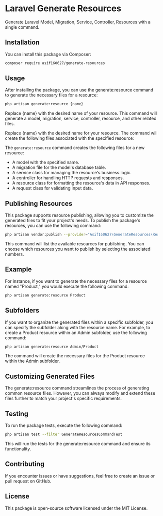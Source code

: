 # Laravel Generate Resources

Generate Laravel Model, Migration, Service, Controller, Resources with a single command.

## Installation

You can install this package via Composer:

```bash
composer require asif160627/generate-resources

```

## Usage
After installing the package, you can use the generate:resource command to generate the necessary files for a resource:

```bash
php artisan generate:resource {name}

```

Replace {name} with the desired name of your resource. This command will generate a model, migration, service, controller, resource, and other related files.

Replace {name} with the desired name for your resource. The command will create the following files associated with the specified resource:

The `generate:resource` command creates the following files for a new resource:

- A model with the specified name.
- A migration file for the model's database table.
- A service class for managing the resource's business logic.
- A controller for handling HTTP requests and responses.
- A resource class for formatting the resource's data in API responses.
- A request class for validating input data.


## Publishing Resources
This package supports resource publishing, allowing you to customize the generated files to fit your project's needs. To publish the package's resources, you can use the following command:

```bash
php artisan vendor:publish --provider="Asif160627\GenerateResources\ResourceServiceProvider"
```
This command will list the available resources for publishing. You can choose which resources you want to publish by selecting the associated numbers.

## Example
For instance, if you want to generate the necessary files for a resource named "Product," you would execute the following command:

```bash
php artisan generate:resource Product

```


## Subfolders
If you want to organize the generated files within a specific subfolder, you can specify the subfolder along with the resource name. For example, to create a Product resource within an Admin subfolder, use the following command:

```bash
php artisan generate:resource Admin/Product

```

The command will create the necessary files for the Product resource within the Admin subfolder.

## Customizing Generated Files
The generate:resource command streamlines the process of generating common resource files. However, you can always modify and extend these files further to match your project's specific requirements.

## Testing
To run the package tests, execute the following command:

```bash
php artisan test --filter GenerateResourcesCommandTest

```

This will run the tests for the generate:resource command and ensure its functionality.

## Contributing
If you encounter issues or have suggestions, feel free to create an issue or pull request on GitHub.

## License
This package is open-source software licensed under the MIT License.



